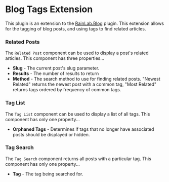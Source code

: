 # Blog Tags Extension
This plugin is an extension to the [RainLab.Blog](https://github.com/rainlab/blog-plugin) plugin. This extension allows for the tagging of blog posts, and using tags to find related articles.

### Related Posts
The `Related Post` component can be used to display a post's related articles. This component has three properties...

- **Slug** - The current post's slug parameter.
- **Results** - The number of results to return
- **Method** - The search method to use for finding related posts. "Newest Related" returns the newest post with a common tag, "Most Related" returns tags ordered by frequency of common tags.


### Tag List
The `Tag List` component can be used to display a list of all tags. This component has only one property...

- **Orphaned Tags** - Determines if tags that no longer have associated posts should be displayed or hidden.


### Tag Search
The `Tag Search` component returns all posts with a particular tag. This component has only one property...

- **Tag** - The tag being searched for.